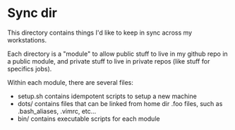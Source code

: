 # Sync dir

This directory contains things I'd like to keep in sync across my workstations.

Each directory is a "module" to allow public stuff to live in my github repo in
a public module, and private stuff to live in private repos (like stuff for
specifics jobs).

Within each module, there are several files:

* setup.sh contains idempotent scripts to setup a new machine
* dots/ contains files that can be linked from home dir .foo files, such as
  .bash\_aliases, .vimrc, etc...
* bin/ contains executable scripts for each module

